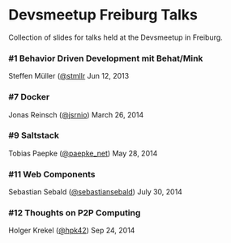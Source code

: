 Devsmeetup Freiburg Talks
=====

Collection of slides for talks held at the Devsmeetup in Freiburg.

### #1 Behavior Driven Development mit Behat/Mink
Steffen Müller ([@stmllr](https://twitter.com/stmllr)
Jun 12, 2013


### #7 Docker
Jonas Reinsch ([@jsrnio](https://twitter.com/jsrnio))
March 26, 2014


### #9 Saltstack
Tobias Paepke ([@paepke_net](https://twitter.com/paepke_net))
May 28, 2014

### #11 Web Components
Sebastian Sebald ([@sebastiansebald](https://twitter.com/sebastiansebald))
July 30, 2014

### #12 Thoughts on P2P Computing
Holger Krekel ([@hpk42](https://twitter.com/hpk42))
Sep 24, 2014
